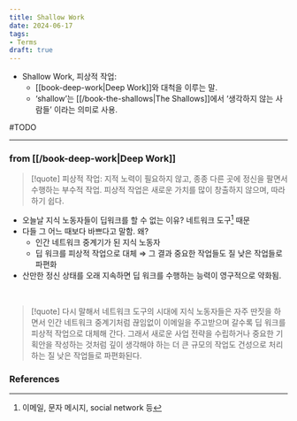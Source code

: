 ```yaml
---
title: Shallow Work
date: 2024-06-17
tags:
- Terms
draft: true
---
```



- Shallow Work, 피상적 작업:
    - [[book-deep-work|Deep Work]]와 대척을 이루는 말.
    - ‘shallow’는 [[/book-the-shallows|The Shallows]]에서 ‘생각하지 않는 사람들’ 이라는 의미로 사용. 

#TODO

---
### from [[/book-deep-work|Deep Work]]

> [!quote] 피상적 작업: 지적 노력이 필요하지 않고, 종종 다른 곳에 정신을 팔면서 수행하는 부수적 작업. 피상적 작업은 새로운 가치를 많이 창출하지 않으며, 따라 하기 쉽다. 

- 오늘날 지식 노동자들이 딥워크를 할 수 없는 이유? 네트워크 도구[^1] 때문
- 다들 그 어느 때보다 바쁘다고 말함. 왜?
    - 인간 네트워크 중계기가 된 지식 노동자
    - 딥 워크를 피상적 작업으로 대체
    $\Rightarrow$ 그 결과 중요한 작업들도 질 낮은 작업들로 파편화    
- 산만한 정신 상태를 오래 지속하면 딥 워크를 수행하는 능력이 영구적으로 약화됨.

[^1]: 이메일, 문자 메시지, social network 등

<BR />

> [!quote] 다시 말해서 네트워크 도구의 시대에 지식 노동자들은 자주 딴짓을 하면서 인간 네트워크 중계기처럼 끊임없이 이메일을 주고받으며 갈수록 딥 워크를 피상적 작업으로 대체해 간다. 그래서 새로운 사업 전략을 수립하거나 중요한 기획안을 작성하는 것처럼 깊이 생각해야 하는 더 큰 규모의 작업도 건성으로 처리하는 질 낮은 작업들로 파편화된다. 


### References
